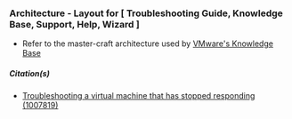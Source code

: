 
### Architecture - Layout for [ Troubleshooting Guide, Knowledge Base, Support, Help, Wizard ]
* Refer to the master-craft architecture used by [VMware's Knowledge Base](https://kb.vmware.com/s/article/1007819)


##### Citation(s)
* [Troubleshooting a virtual machine that has stopped responding (1007819)](https://kb.vmware.com/s/article/1007819)
